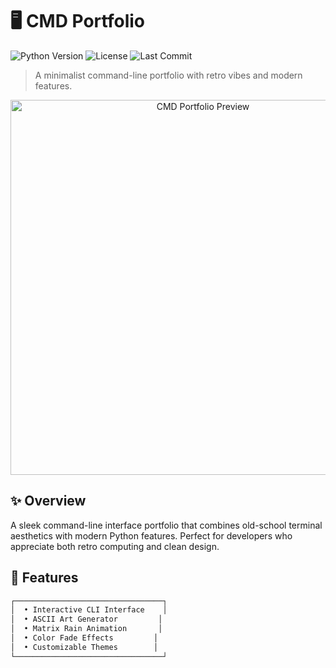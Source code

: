 # 🖥️ CMD Portfolio

![Python Version](https://img.shields.io/badge/python-3.6%2B-blue)
![License](https://img.shields.io/badge/license-MIT-green)
![Last Commit](https://img.shields.io/badge/last%20commit-2024-brightgreen)

> A minimalist command-line portfolio with retro vibes and modern features.

<div align="center">
  <img src="preview.gif" alt="CMD Portfolio Preview" width="600"/>
</div>

## ✨ Overview

A sleek command-line interface portfolio that combines old-school terminal aesthetics with modern Python features. Perfect for developers who appreciate both retro computing and clean design.

## 🚀 Features

```bash
┌─────────────────────────────────┐
│  • Interactive CLI Interface    │
│  • ASCII Art Generator         │
│  • Matrix Rain Animation       │
│  • Color Fade Effects         │
│  • Customizable Themes        │
└─────────────────────────────────┘
